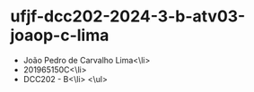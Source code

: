 # ufjf-dcc202-2024-3-b-atv03-joaop-c-lima

<ul>
    <li>João Pedro de Carvalho Lima<\li>
    <li>201965150C<\li>
    <li>DCC202 - B<\li>
<\ul>
